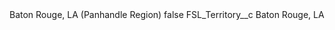<?xml version="1.0" encoding="UTF-8"?>
<CustomMetadata xmlns="http://soap.sforce.com/2006/04/metadata" xmlns:xsi="http://www.w3.org/2001/XMLSchema-instance" xmlns:xsd="http://www.w3.org/2001/XMLSchema">
    <label>Baton Rouge, LA (Panhandle Region)</label>
    <protected>false</protected>
    <values>
        <field>FSL_Territory__c</field>
        <value xsi:type="xsd:string">Baton Rouge, LA</value>
    </values>
</CustomMetadata>
